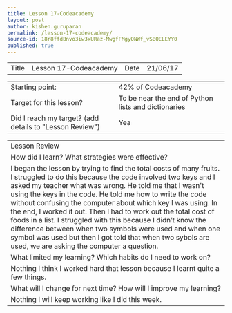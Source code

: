 ```yaml
---
title: Lesson 17-Codeacademy
layout: post
author: kishen.guruparan
permalink: /lesson-17-codeacademy/
source-id: 18r8ffdBnvo3iw3xURaz-MwgfFMgyQNWf_vSBQELEYY0
published: true
---
```

<table>
  <tr>
    <td>Title</td>
    <td>Lesson 17-Codeacademy</td>
    <td>Date</td>
    <td>21/06/17</td>
  </tr>
</table>


<table>
  <tr>
    <td>Starting point:</td>
    <td>42% of  Codeacademy</td>
  </tr>
  <tr>
    <td>Target for this lesson?</td>
    <td>To be near the end of Python 
lists and dictionaries </td>
  </tr>
  <tr>
    <td>Did I reach my target? 
(add details to "Lesson Review")</td>
    <td>Yea</td>
  </tr>
</table>


<table>
  <tr>
    <td>Lesson Review</td>
  </tr>
  <tr>
    <td>How did I learn? What strategies were effective? </td>
  </tr>
  <tr>
    <td>I began the lesson by trying to find the total costs of many fruits. I struggled to do this because the code involved two keys and I asked my teacher what was wrong. He told me that I wasn't using the keys in the code. He told me how to write the code without confusing the computer about which key I was using. In the end, I worked it out. Then I had to work out the total cost of foods in  a list. I struggled with this because I didn’t know the difference between when two symbols were used and when one symbol was used but then I got told that when two sybols are used, we are asking the computer a question.</td>
  </tr>
  <tr>
    <td>What limited my learning? Which habits do I need to work on? </td>
  </tr>
  <tr>
    <td>Nothing I think I worked hard that lesson because I learnt quite a few things.</td>
  </tr>
  <tr>
    <td>What will I change for next time? How will I improve my learning?</td>
  </tr>
  <tr>
    <td>Nothing I will keep working like I did this week.</td>
  </tr>
</table>


